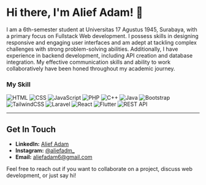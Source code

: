 # Hi there, I'm Alief Adam! 👋


I am a 6th-semester student at Universitas 17 Agustus 1945, Surabaya, with a primary focus on Fullstack Web development. I possess skills in designing responsive and engaging user interfaces and am adept at tackling complex challenges with strong problem-solving abilities. Additionally, I have experience in backend development, including API creation and database integration. My effective communication skills and ability to work collaboratively have been honed throughout my academic journey.

### My Skill


![HTML](https://img.shields.io/badge/HTML-E34F26?style=for-the-badge&logo=html5&logoColor=white)
![CSS](https://img.shields.io/badge/CSS-1572B6?style=for-the-badge&logo=css3&logoColor=white)
![JavaScript](https://img.shields.io/badge/JavaScript-F7DF1E?style=for-the-badge&logo=javascript&logoColor=black)
![PHP](https://img.shields.io/badge/PHP-777BB4?style=for-the-badge&logo=php&logoColor=white)
![C++](https://img.shields.io/badge/C++-00599C?style=for-the-badge&logo=cplusplus&logoColor=white)
![Java](https://img.shields.io/badge/Java-007396?style=for-the-badge&logo=java&logoColor=white)
![Bootstrap](https://img.shields.io/badge/Bootstrap-563D7C?style=for-the-badge&logo=bootstrap&logoColor=white)
![TailwindCSS](https://img.shields.io/badge/Tailwind_CSS-38B2AC?style=for-the-badge&logo=tailwind-css&logoColor=white)
![Laravel](https://img.shields.io/badge/Laravel-FF2D20?style=for-the-badge&logo=laravel&logoColor=white)
![React](https://img.shields.io/badge/React-20232A?style=for-the-badge&logo=react&logoColor=61DAFB)
![Flutter](https://img.shields.io/badge/Flutter-02569B?style=for-the-badge&logo=flutter&logoColor=white)
![REST API](https://img.shields.io/badge/REST_API-0096D6?style=for-the-badge&logo=rest-api&logoColor=white)

---

## Get In Touch

- **LinkedIn:** [Alief Adam](https://linkedin.com/in/aliefadam)
- **Instagram:** [@aliefadm_](https://instagram.com/aliefadm_)
- **Email:** [aliefadam6@gmail.com](mailto:aliefadam6@gmail.com)

Feel free to reach out if you want to collaborate on a project, discuss web development, or just say hi!
